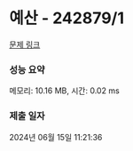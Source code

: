 # 예산 - 242879/1 

[문제 링크](https://level.goorm.io/exam/242879/%EC%98%88%EC%82%B0/quiz/1) 

### 성능 요약

메모리: 10.16 MB, 시간: 0.02 ms

### 제출 일자

2024년 06월 15일 11:21:36

